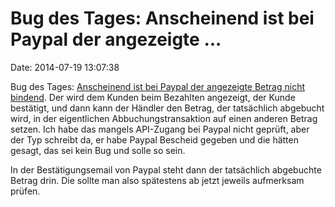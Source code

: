 Bug des Tages: Anscheinend ist bei Paypal der angezeigte \...
=============================================================

Date: 2014-07-19 13:07:38

Bug des Tages: [Anscheinend ist bei Paypal der angezeigte Betrag nicht
bindend](http://seclists.org/bugtraq/2014/Jul/85). Der wird dem Kunden
beim Bezahlten angezeigt, der Kunde bestätigt, und dann kann der Händler
den Betrag, der tatsächlich abgebucht wird, in der eigentlichen
Abbuchungstransaktion auf einen anderen Betrag setzen. Ich habe das
mangels API-Zugang bei Paypal nicht geprüft, aber der Typ schreibt da,
er habe Paypal Bescheid gegeben und die hätten gesagt, das sei kein Bug
und solle so sein.

In der Bestätigungsemail von Paypal steht dann der tatsächlich
abgebuchte Betrag drin. Die sollte man also spätestens ab jetzt jeweils
aufmerksam prüfen.
